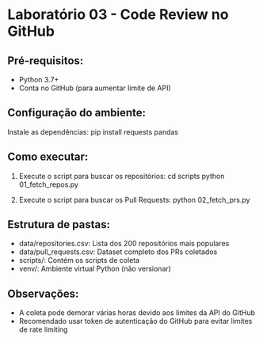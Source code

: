 # Laboratório 03 - Code Review no GitHub

## Pré-requisitos:
- Python 3.7+
- Conta no GitHub (para aumentar limite de API)

## Configuração do ambiente:

Instale as dependências:
pip install requests pandas

## Como executar:

1. Execute o script para buscar os repositórios:
cd scripts
python 01_fetch_repos.py

2. Execute o script para buscar os Pull Requests:
python 02_fetch_prs.py

## Estrutura de pastas:
- data/repositories.csv: Lista dos 200 repositórios mais populares
- data/pull_requests.csv: Dataset completo dos PRs coletados
- scripts/: Contém os scripts de coleta
- venv/: Ambiente virtual Python (não versionar)

## Observações:
- A coleta pode demorar várias horas devido aos limites da API do GitHub
- Recomendado usar token de autenticação do GitHub para evitar limites de rate limiting